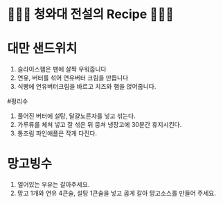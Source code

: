 # 👨🏻‍🍳 청와대 전설의 Recipe 👩🏻‍🍳

# 대만 샌드위치
1. 슬라이스햄은 팬에 살짝 우워줍니다
2. 연유, 버터를 섞어 연유버터 크림을 만듭니다
3. 식빵에 연유버터크림을 바르고 치즈와 햄을 얹어줍니다.

#펑리수
1. 풀어진 버터에 설탕, 달걀노른자를 넣고 섞는다.
2. 가루류를 체쳐 넣고 잘 섞은 뒤 뭉쳐 냉장고에 30분간 휴지시킨다.
3. 통조림 파인애플은 작게 다진다.

# 망고빙수
1. 얼어있는 우유는 갈아주세요.
2. 망고 1개와 연유 4큰술, 설탕 1큰술을 넣고 곱게 갈아 망고소스를 만들어 주세요.

